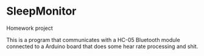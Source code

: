 # SleepMonitor
Homework project

This is a program that communicates with a HC-05 Bluetooth module connected 
to a Arduino board that does some hear rate processing and shit.
